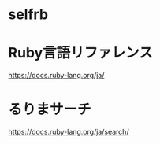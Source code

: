 # selfrb

# Ruby言語リファレンス
https://docs.ruby-lang.org/ja/

# るりまサーチ
https://docs.ruby-lang.org/ja/search/